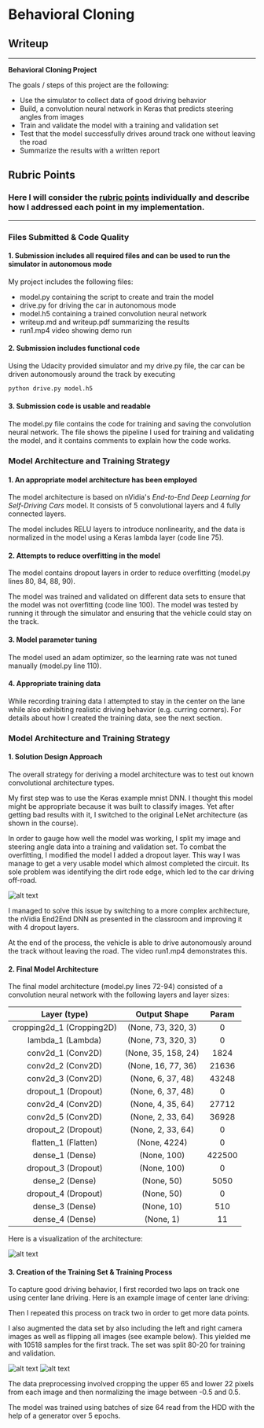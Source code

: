 # **Behavioral Cloning** 

## Writeup

---

**Behavioral Cloning Project**

The goals / steps of this project are the following:
* Use the simulator to collect data of good driving behavior
* Build, a convolution neural network in Keras that predicts steering angles from images
* Train and validate the model with a training and validation set
* Test that the model successfully drives around track one without leaving the road
* Summarize the results with a written report


[//]: # (Image References)

[image1]: ./images/cnn-architecture.png "Model Visualization"
[image2]: ./images/normal.jpg "Normal Image"
[image3]: ./images/flip.jpg "Flipped Image"
[image4]: ./images/dirt.jpg "Dirt Edge"

## Rubric Points
### Here I will consider the [rubric points](https://review.udacity.com/#!/rubrics/432/view) individually and describe how I addressed each point in my implementation.  

---
### Files Submitted & Code Quality

#### 1. Submission includes all required files and can be used to run the simulator in autonomous mode

My project includes the following files:
* model.py containing the script to create and train the model
* drive.py for driving the car in autonomous mode
* model.h5 containing a trained convolution neural network 
* writeup.md and writeup.pdf summarizing the results
* run1.mp4 video showing demo run

#### 2. Submission includes functional code
Using the Udacity provided simulator and my drive.py file, the car can be driven autonomously around the track by executing 
```sh
python drive.py model.h5
```

#### 3. Submission code is usable and readable

The model.py file contains the code for training and saving the convolution neural network. The file shows the pipeline I used for training and validating the model, and it contains comments to explain how the code works.

### Model Architecture and Training Strategy

#### 1. An appropriate model architecture has been employed

The model architecture is based on nVidia's *End-to-End Deep Learning for Self-Driving Cars* model. It consists of 5 convolutional layers and 4 fully connected layers.

The model includes RELU layers to introduce nonlinearity, and the data is normalized in the model using a Keras lambda layer (code line 75). 

#### 2. Attempts to reduce overfitting in the model

The model contains dropout layers in order to reduce overfitting (model.py lines 80, 84, 88, 90). 

The model was trained and validated on different data sets to ensure that the model was not overfitting (code line 100). The model was tested by running it through the simulator and ensuring that the vehicle could stay on the track.

#### 3. Model parameter tuning

The model used an adam optimizer, so the learning rate was not tuned manually (model.py line 110).

#### 4. Appropriate training data

While recording training data I attempted to stay in the center on the lane while also exhibiting realistic driving behavior (e.g. curring corners).
For details about how I created the training data, see the next section. 

### Model Architecture and Training Strategy

#### 1. Solution Design Approach

The overall strategy for deriving a model architecture was to test out known convolutional architecture types. 

My first step was to use the Keras example mnist DNN. I thought this model might be appropriate because it was built to classify images. Yet after getting bad results with it, I switched to the original LeNet architecture (as shown in the course).

In order to gauge how well the model was working, I split my image and steering angle data into a training and validation set. To combat the overfitting, I modified the model I added a dropout layer. This way I was manage to get a very usable model which almost completed the circuit. Its sole problem was identifying the dirt rode edge, which led to the car driving off-road.

![alt text][image4]

I managed to solve this issue by switching to a more complex architecture, the nVidia End2End DNN as presented in the classroom and improving it with 4 dropout layers.

At the end of the process, the vehicle is able to drive autonomously around the track without leaving the road. The video run1.mp4 demonstrates this.

#### 2. Final Model Architecture

The final model architecture (model.py lines 72-94) consisted of a convolution neural network with the following layers and layer sizes:

|Layer (type)                | Output Shape             | Param |
|:--------------------------:|:------------------------:|:-----:|
|cropping2d_1 (Cropping2D)   | (None, 73, 320, 3)      |  0
|lambda_1 (Lambda)           | (None, 73, 320, 3)      |  0
|conv2d_1 (Conv2D)           | (None, 35, 158, 24)     |  1824
|conv2d_2 (Conv2D)           | (None, 16, 77, 36)      |  21636
|conv2d_3 (Conv2D)           | (None, 6, 37, 48)       |  43248
|dropout_1 (Dropout)         | (None, 6, 37, 48)       |  0
|conv2d_4 (Conv2D)           | (None, 4, 35, 64)       |  27712
|conv2d_5 (Conv2D)           | (None, 2, 33, 64)       |  36928
|dropout_2 (Dropout)         | (None, 2, 33, 64)       |  0
|flatten_1 (Flatten)         | (None, 4224)            |  0
|dense_1 (Dense)             | (None, 100)             |  422500
|dropout_3 (Dropout)         | (None, 100)             |  0
|dense_2 (Dense)             | (None, 50)              |  5050
|dropout_4 (Dropout)         | (None, 50)              |  0
|dense_3 (Dense)             | (None, 10)              |  510
|dense_4 (Dense)             | (None, 1)               |  11     

Here is a visualization of the architecture:

![alt text][image1]

#### 3. Creation of the Training Set & Training Process

To capture good driving behavior, I first recorded two laps on track one using center lane driving. Here is an example image of center lane driving:

Then I repeated this process on track two in order to get more data points.

I also augmented the data set by also including the left and right camera images as well as flipping all images (see example below). This yielded me with 10518 samples for the first track. The set was split 80-20 for training and validation.

![alt text][image2]
![alt text][image3]

The data preprocessing involved cropping the upper 65 and lower 22 pixels from each image and then normalizing the image between -0.5 and 0.5.

The model was trained using batches of size 64 read from the HDD with the help of a generator over 5 epochs.
